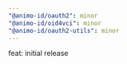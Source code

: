 ```yaml
---
"@animo-id/oauth2": minor
"@animo-id/oid4vci": minor
"@animo-id/oauth2-utils": minor
---
```


feat: initial release
